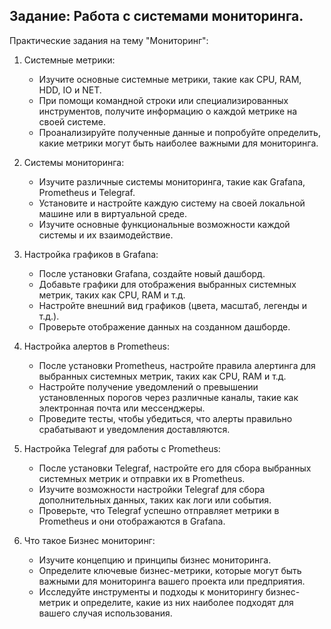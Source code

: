 ## Задание: Работа с системами мониторинга.

Практические задания на тему "Мониторинг":

1. Системные метрики:

   - Изучите основные системные метрики, такие как CPU, RAM, HDD, IO и NET.
   - При помощи командной строки или специализированных инструментов, получите информацию о каждой метрике на своей системе.
   - Проанализируйте полученные данные и попробуйте определить, какие метрики могут быть наиболее важными для мониторинга.

2. Системы мониторинга:

   - Изучите различные системы мониторинга, такие как Grafana, Prometheus и Telegraf.
   - Установите и настройте каждую систему на своей локальной машине или в виртуальной среде.
   - Изучите основные функциональные возможности каждой системы и их взаимодействие.

3. Настройка графиков в Grafana:

   - После установки Grafana, создайте новый дашборд.
   - Добавьте графики для отображения выбранных системных метрик, таких как CPU, RAM и т.д.
   - Настройте внешний вид графиков (цвета, масштаб, легенды и т.д.).
   - Проверьте отображение данных на созданном дашборде.

4. Настройка алертов в Prometheus:

   - После установки Prometheus, настройте правила алертинга для выбранных системных метрик, таких как CPU, RAM и т.д.
   - Настройте получение уведомлений о превышении установленных порогов через различные каналы, такие как электронная почта или мессенджеры.
   - Проведите тесты, чтобы убедиться, что алерты правильно срабатывают и уведомления доставляются.

5. Настройка Telegraf для работы с Prometheus:

   - После установки Telegraf, настройте его для сбора выбранных системных метрик и отправки их в Prometheus.
   - Изучите возможности настройки Telegraf для сбора дополнительных данных, таких как логи или события.
   - Проверьте, что Telegraf успешно отправляет метрики в Prometheus и они отображаются в Grafana.

6. Что такое Бизнес мониторинг:

   - Изучите концепцию и принципы бизнес мониторинга.
   - Определите ключевые бизнес-метрики, которые могут быть важными для мониторинга вашего проекта или предприятия.
   - Исследуйте инструменты и подходы к мониторингу бизнес-метрик и определите, какие из них наиболее подходят для вашего случая использования.